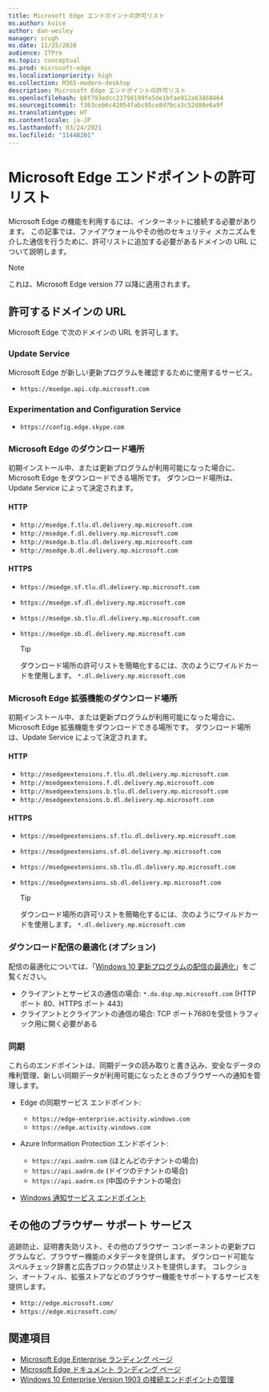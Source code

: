 ```yaml
---
title: Microsoft Edge エンドポイントの許可リスト
ms.author: kvice
author: dan-wesley
manager: srugh
ms.date: 11/25/2020
audience: ITPro
ms.topic: conceptual
ms.prod: microsoft-edge
ms.localizationpriority: high
ms.collection: M365-modern-desktop
description: Microsoft Edge エンドポイントの許可リスト
ms.openlocfilehash: b8f793edcc23798199fe5de1bfae912a63468464
ms.sourcegitcommit: f363ceb6c42054fabc95ce8d7bca3c52d80e6a9f
ms.translationtype: HT
ms.contentlocale: ja-JP
ms.lasthandoff: 03/24/2021
ms.locfileid: "11448201"
---
```

# <a name="allow-list-for-microsoft-edge-endpoints"></a>Microsoft Edge エンドポイントの許可リスト

Microsoft Edge の機能を利用するには、インターネットに接続する必要があります。 この記事では、ファイアウォールやその他のセキュリティ メカニズムを介した通信を行うために、許可リストに追加する必要があるドメインの URL について説明します。

> [!NOTE]
> これは、Microsoft Edge version 77 以降に適用されます。

## <a name="domain-urls-to-allow"></a>許可するドメインの URL

Microsoft Edge で次のドメインの URL を許可します。

### <a name="update-service"></a>Update Service

Microsoft Edge が新しい更新プログラムを確認するために使用するサービス。

- `https://msedge.api.cdp.microsoft.com`

### <a name="experimentation-and-configuration-service"></a>Experimentation and Configuration Service

- `https://config.edge.skype.com`

### <a name="download-locations-for-microsoft-edge"></a>Microsoft Edge のダウンロード場所

初期インストール中、または更新プログラムが利用可能になった場合に、Microsoft Edge をダウンロードできる場所です。 ダウンロード場所は、Update Service によって決定されます。

#### <a name="http"></a>HTTP

- `http://msedge.f.tlu.dl.delivery.mp.microsoft.com`
- `http://msedge.f.dl.delivery.mp.microsoft.com`
- `http://msedge.b.tlu.dl.delivery.mp.microsoft.com`
- `http://msedge.b.dl.delivery.mp.microsoft.com`

#### <a name="https"></a>HTTPS

- `https://msedge.sf.tlu.dl.delivery.mp.microsoft.com`
- `https://msedge.sf.dl.delivery.mp.microsoft.com`
- `https://msedge.sb.tlu.dl.delivery.mp.microsoft.com`
- `https://msedge.sb.dl.delivery.mp.microsoft.com`

  > [!TIP]
  > ダウンロード場所の許可リストを簡略化するには、次のようにワイルドカードを使用します。 `*.dl.delivery.mp.microsoft.com`

### <a name="download-locations-for-microsoft-edge-extensions"></a>Microsoft Edge 拡張機能のダウンロード場所

初期インストール中、または更新プログラムが利用可能になった場合に、Microsoft Edge 拡張機能をダウンロードできる場所です。 ダウンロード場所は、Update Service によって決定されます。

#### <a name="http"></a>HTTP

- `http://msedgeextensions.f.tlu.dl.delivery.mp.microsoft.com`
- `http://msedgeextensions.f.dl.delivery.mp.microsoft.com`
- `http://msedgeextensions.b.tlu.dl.delivery.mp.microsoft.com`
- `http://msedgeextensions.b.dl.delivery.mp.microsoft.com`

#### <a name="https"></a>HTTPS

- `https://msedgeextensions.sf.tlu.dl.delivery.mp.microsoft.com`
- `https://msedgeextensions.sf.dl.delivery.mp.microsoft.com`
- `https://msedgeextensions.sb.tlu.dl.delivery.mp.microsoft.com`
- `https://msedgeextensions.sb.dl.delivery.mp.microsoft.com`

  > [!TIP]
  > ダウンロード場所の許可リストを簡略化するには、次のようにワイルドカードを使用します。 `*.dl.delivery.mp.microsoft.com`

### <a name="optionally-for-download-delivery-optimization"></a>ダウンロード配信の最適化 (オプション)

配信の最適化については、「[Windows 10 更新プログラムの配信の最適化](/windows/deployment/update/waas-delivery-optimization)」をご覧ください。

- クライアントとサービスの通信の場合: `*.do.dsp.mp.microsoft.com` (HTTP ポート 80、HTTPS ポート 443)
- クライアントとクライアントの通信の場合: TCP ポート7680を受信トラフィック用に開く必要がある

### <a name="sync"></a>同期

これらのエンドポイントは、同期データの読み取りと書き込み、安全なデータの権利管理、新しい同期データが利用可能になったときのブラウザーへの通知を管理します。

- Edge の同期サービス エンドポイント:

  - `https://edge-enterprise.activity.windows.com`
  - `https://edge.activity.windows.com`

- Azure Information Protection エンドポイント:

  - `https://api.aadrm.com` (ほとんどのテナントの場合)
  - `https://api.aadrm.de` (ドイツのテナントの場合)
  - `https://api.aadrm.cn` (中国のテナントの場合)

- [Windows 通知サービス エンドポイント](/windows/uwp/design/shell/tiles-and-notifications/firewall-allowlist-config)

## <a name="other-browser-support-services"></a>その他のブラウザー サポート サービス

追跡防止、証明書失効リスト、その他のブラウザー コンポーネントの更新プログラムなど、ブラウザー機能のメタデータを提供します。 ダウンロード可能なスペルチェック辞書と広告ブロックの禁止リストを提供します。 コレクション、オートフィル、拡張ストアなどのブラウザー機能をサポートするサービスを提供します。

- `http://edge.microsoft.com/`
- `https://edge.microsoft.com/`

## <a name="see-also"></a>関連項目

- [Microsoft Edge Enterprise ランディング ページ](https://aka.ms/EdgeEnterprise)
- [Microsoft Edge ドキュメント ランディング ページ](./index.yml)
- [Windows 10 Enterprise Version 1903 の接続エンドポイントの管理](/windows/privacy/manage-windows-1903-endpoints)